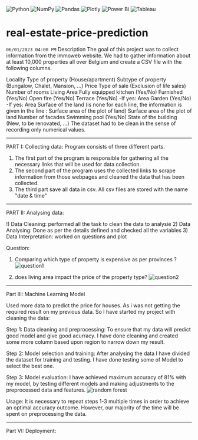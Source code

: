 ![Python](https://img.shields.io/badge/python-3670A0?style=for-the-badge&logo=python&logoColor=ffdd54)  ![NumPy](https://img.shields.io/badge/numpy-%23013243.svg?style=for-the-badge&logo=numpy&logoColor=white) ![Pandas](https://img.shields.io/badge/pandas-%23150458.svg?style=for-the-badge&logo=pandas&logoColor=white) ![Plotly](https://img.shields.io/badge/Plotly-%233F4F75.svg?style=for-the-badge&logo=plotly&logoColor=white) ![Power Bi](https://img.shields.io/badge/power_bi-F2C811?style=for-the-badge&logo=powerbi&logoColor=black)  ![Tableau](https://img.shields.io/badge/Tableau-E97627?style=for-the-badge&logo=Tableau&logoColor=white)

# real-estate-price-prediction
`06/01/2023 04:00 PM`
Description
The goal of this project was to collect information from the immoweb website. We had to gather information about at least 10,000 properties all over Belgium and create a CSV file with the following columns.

Locality
Type of property (House/apartment)
Subtype of property (Bungalow, Chalet, Mansion, ...)
Price
Type of sale (Exclusion of life sales)
Number of rooms
Living Area
Fully equipped kitchen (Yes/No)
Furnished (Yes/No)
Open fire (Yes/No)
Terrace (Yes/No) -If yes: Area
Garden (Yes/No) -If yes: Area
Surface of the land (is none for each line, the information is given in the line : Surface area of the plot of land)
Surface area of the plot of land
Number of facades
Swimming pool (Yes/No)
State of the building (New, to be renovated, ...)
The dataset had to be clean in the sense of recording only numerical values.

_________________________________________________________________________________
PART I: Collecting data:
Program consists of three different parts.
1) The first part of the program is responsible for gathering all the necessary links that will be used for data collection. 
2) The second part of the program uses the collected links to scrape information from those webpages and cleaned the data that has been collected. 
3) The third part save all data in csv. All csv files are stored with the name "date & time"
__________________________________________________________________________________
PART II: Analysing data:

!) Data Cleaning: performed all the task to clean the data to analysie
2) Data Analysing: Done as per the details defined and checked all the variables
3) Data Interpretation: worked on questions and plot 

Question:

1) Comparing which type of property is expensive as per provinces ?![question1](https://user-images.githubusercontent.com/120012675/215512301-b5d1a580-ec2b-4bde-a4d3-5baff71cae89.png)


2) does living area impact the price of the property type?
![question2](https://user-images.githubusercontent.com/120012675/215512336-46c35574-c369-4140-b45d-27760c92993c.png)

_______________________________________________________________________________________________

Part III: Machine Learning Model

Used more data to predict the price for houses. As i was not getting the required result on my previous data. So I have started my project with cleaning the data:

Step 1: Data cleaning and preprocessing:
To ensure that my data will predict good model and give good acurracy. I have done cleaning and 
created some more column based upon region to narrow down my result.

Step 2: Model selection and training:
After analysing the data I have divided the dataset for training and testing.
I have done testing some of Model to select the best one.

Step 3: Model evaluation:
I have achieved maximum accuracy of 81% with my model, by testing different models and making adjustments to the preprocessed data and features. 
![random forest](https://user-images.githubusercontent.com/120012675/215513072-53b217f5-e4d7-4406-9731-df938675bbe1.png)

Usage: It is necessary to repeat steps 1-3 multiple times in order to achieve an optimal accuracy outcome. However, our majority of the time will be spent on preprocessing the data.
_______________________________________________________________________________________________
Part VI: Deployment:

